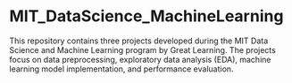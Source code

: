 # MIT_DataScience_MachineLearning
This repository contains three projects developed during the MIT Data Science and Machine Learning program by Great Learning. The projects focus on data preprocessing, exploratory data analysis (EDA), machine learning model implementation, and performance evaluation.
